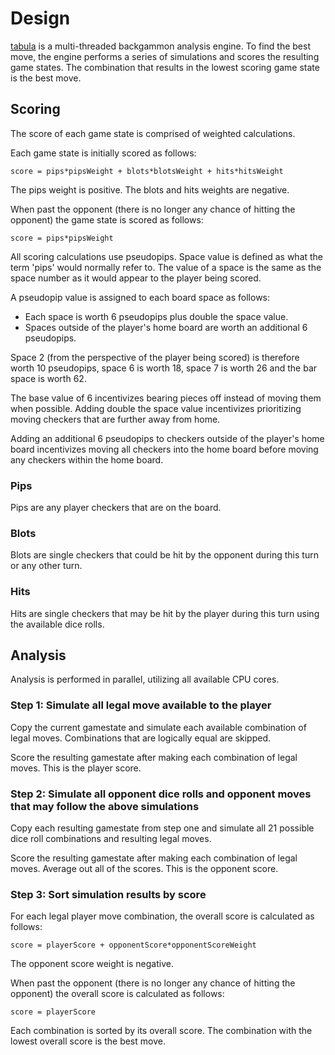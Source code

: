 # Design

[tabula](https://code.rocket9labs.com/tslocum/tabula) is a multi-threaded
backgammon analysis engine. To find the best move, the engine performs a series
of simulations and scores the resulting game states. The combination that
results in the lowest scoring game state is the best move.

## Scoring

The score of each game state is comprised of weighted calculations.

Each game state is initially scored as follows:

```
score = pips*pipsWeight + blots*blotsWeight + hits*hitsWeight
```

The pips weight is positive. The blots and hits weights are negative.

When past the opponent (there is no longer any chance of hitting the opponent)
the game state is scored as follows:

```
score = pips*pipsWeight
```

All scoring calculations use pseudopips. Space value is defined as what the
term 'pips' would normally refer to. The value of a space is the same as the
space number as it would appear to the player being scored.

A pseudopip value is assigned to each board space as follows:

- Each space is worth 6 pseudopips plus double the space value.
- Spaces outside of the player's home board are worth an additional 6 pseudopips.

Space 2 (from the perspective of the player being scored) is therefore worth 10
pseudopips, space 6 is worth 18, space 7 is worth 26 and the bar space is worth 62.

The base value of 6 incentivizes bearing pieces off instead of moving them
when possible. Adding double the space value incentivizes prioritizing moving
checkers that are further away from home.

Adding an additional 6 pseudopips to checkers outside of the player's home board
incentivizes moving all checkers into the home board before moving any checkers
within the home board.

### Pips

Pips are any player checkers that are on the board.

### Blots

Blots are single checkers that could be hit by the opponent during this turn or
any other turn.

### Hits

Hits are single checkers that may be hit by the player during this turn using
the available dice rolls.

## Analysis

Analysis is performed in parallel, utilizing all available CPU cores.

### Step 1: Simulate all legal move available to the player

Copy the current gamestate and simulate each available combination of legal moves.
Combinations that are logically equal are skipped.

Score the resulting gamestate after making each combination of legal moves.
This is the player score.

### Step 2: Simulate all opponent dice rolls and opponent moves that may follow the above simulations

Copy each resulting gamestate from step one and simulate all 21 possible dice
roll combinations and resulting legal moves.

Score the resulting gamestate after making each combination of legal moves.
Average out all of the scores. This is the opponent score.

### Step 3: Sort simulation results by score

For each legal player move combination, the overall score is calculated as follows:

```
score = playerScore + opponentScore*opponentScoreWeight
```

The opponent score weight is negative.

When past the opponent (there is no longer any chance of hitting the opponent)
the overall score is calculated as follows:

```
score = playerScore
```

Each combination is sorted by its overall score. The combination with the
lowest overall score is the best move.
